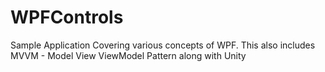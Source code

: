 # WPFControls
Sample Application Covering various concepts of WPF.
This also includes MVVM - Model View ViewModel Pattern along with Unity
